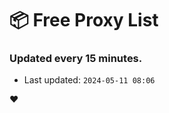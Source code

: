 # :package: Free Proxy List
### Updated every 15 minutes.

- Last updated: `2024-05-11 08:06`

:heart:
